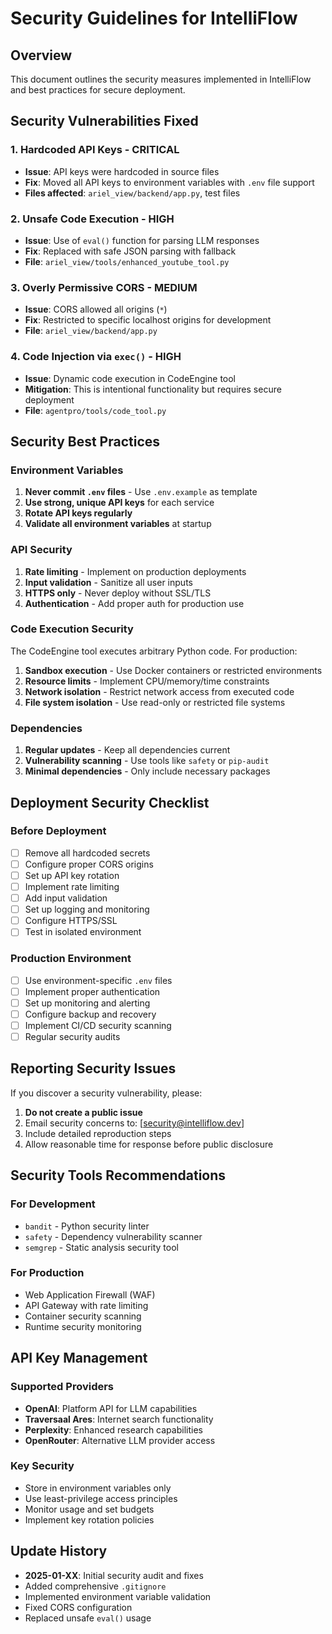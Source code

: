 # Security Guidelines for IntelliFlow

## Overview
This document outlines the security measures implemented in IntelliFlow and best practices for secure deployment.

## Security Vulnerabilities Fixed

### 1. **Hardcoded API Keys** - CRITICAL
- **Issue**: API keys were hardcoded in source files
- **Fix**: Moved all API keys to environment variables with `.env` file support
- **Files affected**: `ariel_view/backend/app.py`, test files

### 2. **Unsafe Code Execution** - HIGH
- **Issue**: Use of `eval()` function for parsing LLM responses
- **Fix**: Replaced with safe JSON parsing with fallback
- **File**: `ariel_view/tools/enhanced_youtube_tool.py`

### 3. **Overly Permissive CORS** - MEDIUM
- **Issue**: CORS allowed all origins (`*`)
- **Fix**: Restricted to specific localhost origins for development
- **File**: `ariel_view/backend/app.py`

### 4. **Code Injection via `exec()`** - HIGH
- **Issue**: Dynamic code execution in CodeEngine tool
- **Mitigation**: This is intentional functionality but requires secure deployment
- **File**: `agentpro/tools/code_tool.py`

## Security Best Practices

### Environment Variables
1. **Never commit `.env` files** - Use `.env.example` as template
2. **Use strong, unique API keys** for each service
3. **Rotate API keys regularly**
4. **Validate all environment variables** at startup

### API Security
1. **Rate limiting** - Implement on production deployments
2. **Input validation** - Sanitize all user inputs
3. **HTTPS only** - Never deploy without SSL/TLS
4. **Authentication** - Add proper auth for production use

### Code Execution Security
The CodeEngine tool executes arbitrary Python code. For production:
1. **Sandbox execution** - Use Docker containers or restricted environments
2. **Resource limits** - Implement CPU/memory/time constraints
3. **Network isolation** - Restrict network access from executed code
4. **File system isolation** - Use read-only or restricted file systems

### Dependencies
1. **Regular updates** - Keep all dependencies current
2. **Vulnerability scanning** - Use tools like `safety` or `pip-audit`
3. **Minimal dependencies** - Only include necessary packages

## Deployment Security Checklist

### Before Deployment
- [ ] Remove all hardcoded secrets
- [ ] Configure proper CORS origins
- [ ] Set up API key rotation
- [ ] Implement rate limiting
- [ ] Add input validation
- [ ] Set up logging and monitoring
- [ ] Configure HTTPS/SSL
- [ ] Test in isolated environment

### Production Environment
- [ ] Use environment-specific `.env` files
- [ ] Implement proper authentication
- [ ] Set up monitoring and alerting
- [ ] Configure backup and recovery
- [ ] Implement CI/CD security scanning
- [ ] Regular security audits

## Reporting Security Issues

If you discover a security vulnerability, please:
1. **Do not create a public issue**
2. Email security concerns to: [security@intelliflow.dev]
3. Include detailed reproduction steps
4. Allow reasonable time for response before public disclosure

## Security Tools Recommendations

### For Development
- `bandit` - Python security linter
- `safety` - Dependency vulnerability scanner
- `semgrep` - Static analysis security tool

### For Production
- Web Application Firewall (WAF)
- API Gateway with rate limiting
- Container security scanning
- Runtime security monitoring

## API Key Management

### Supported Providers
- **OpenAI**: Platform API for LLM capabilities
- **Traversaal Ares**: Internet search functionality
- **Perplexity**: Enhanced research capabilities
- **OpenRouter**: Alternative LLM provider access

### Key Security
- Store in environment variables only
- Use least-privilege access principles
- Monitor usage and set budgets
- Implement key rotation policies

## Update History
- **2025-01-XX**: Initial security audit and fixes
- Added comprehensive `.gitignore`
- Implemented environment variable validation
- Fixed CORS configuration
- Replaced unsafe `eval()` usage

